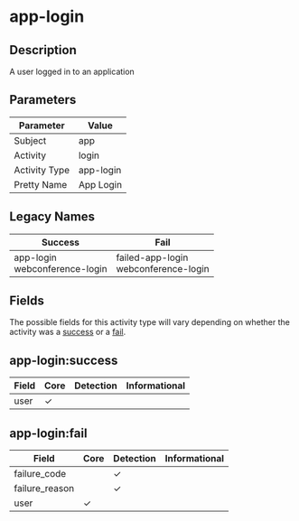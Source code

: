 app-login
=========

Description
-----------
A user logged in to an application

Parameters
----------
| Parameter     | Value     |
| ------------- | --------- |
| Subject       | app       |
| Activity      | login     |
| Activity Type | app-login |
| Pretty Name   | App Login |

Legacy Names
------------
| Success                              | Fail                                        |
| ------------------------------------ | ------------------------------------------- |
| app-login<br>webconference-login<br> | failed-app-login<br>webconference-login<br> |

Fields
------

The possible fields for this activity type will vary depending on whether the activity was a [success](#app-loginsuccess) or a [fail](#app-loginfail).


app-login:success
-----------------

| Field | Core     | Detection | Informational |
| ----- | -------- | --------- | ------------- |
| user  | &#10003; |           |               |

app-login:fail
--------------

| Field          | Core     | Detection | Informational |
| -------------- | -------- | --------- | ------------- |
| failure_code   |          | &#10003;  |               |
| failure_reason |          | &#10003;  |               |
| user           | &#10003; |           |               |